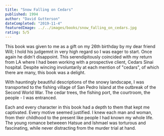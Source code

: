 ```yaml
---
title: "Snow Falling on Cedars"
published: 1994
author: "David Gutterson"
dateCompleted: "2019-11-4"
featuredImage: ../../images/books/snow_falling_on_cedars.jpg
rating: 5/5
---
```


This book was given to me as a gift on my 26th birthday by my dear friend Will;
I hold his judgemnt in very high regard so I was eager to start. Once again he
didn't disappoint. This serendipitously coincided with my return from LA where
I had been working with a prospective client, Cedars Sinai hospital. Despite
wincing involuntarily at each mention of "cedars", of which there are many, this
book was a delight.

With hauntingly beautiful descriptions of the snowy landscape, I was transported
to the fishing village of San Pedro Island at the outbreak of the Second World
War. The cedar trees, the fishing port, the courtroom, the people - I was
entranced.

Each and every character in this book had a depth to them that kept me
captivated. Every motive seemed justified. I knew each man and woman, from their
childhood to the present like people I had known my whole life. The young
romance betweeen Hatsue and Ishmael was torturous and fascinating, while never
distracting from the murder trial at hand.



